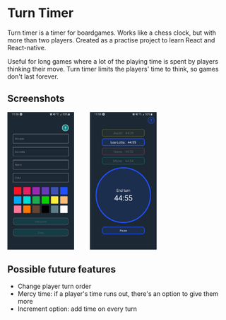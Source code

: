 # Turn Timer

Turn timer is a timer for boardgames. Works like a chess clock, but with more than two players. Created as a practise project to learn React and React-native.

Useful for long games where a lot of the playing time is spent by players thinking their move. Turn timer limits the players' time to think, so games don't last forever.

## Screenshots

<img src="./.github/turntimerform.png" width="30%" height="30%">&nbsp;&nbsp;&nbsp;&nbsp;&nbsp;&nbsp;&nbsp;&nbsp;
<img src="./.github/turntimertimer.png" width="30%" height="30%">

## Possible future features

- Change player turn order
- Mercy time: if a player's time runs out, there's an option to give them more
- Increment option: add time on every turn
